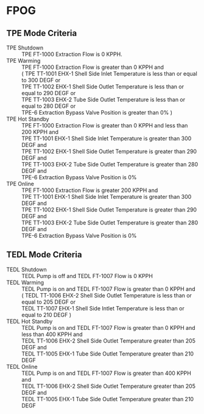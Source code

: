 # FPOG

## TPE Mode Criteria

<dl>
<dt>TPE Shutdown</dt>
<dd>TPE FT-1000 Extraction Flow is 0 KPPH.
</dd> 

<dt>TPE Warming</dt>
<dd>TPE FT-1000 Extraction Flow is greater than 0 KPPH and<br/>
  ( TPE TT-1001 EHX-1 Shell Side Inlet Temperature is less than or equal to 300 DEGF or <br/>
    TPE TT-1002 EHX-1 Shell Side Outlet Temperature is less than or equal to 290 DEGF or<br/>
    TPE TT-1003 EHX-2 Tube Side Outlet Temperature is less than or equal to 280 DEGF or<br/>
    TPE-6 Extraction Bypass Valve Position is greater than 0% )
</dd> 

<dt>TPE Hot Standby</dt>
<dd>TPE FT-1000 Extraction Flow is greater than 0 KPPH and less than 200 KPPH and<br/>
  TPE TT-1001 EHX-1 Shell Side Inlet Temperature is greater than 300 DEGF and<br/>
  TPE TT-1002 EHX-1 Shell Side Outlet Temperature is greater than 290 DEGF and<br/>
  TPE TT-1003 EHX-2 Tube Side Outlet Temperature is greater than 280 DEGF and<br/>
  TPE-6 Extraction Bypass Valve Position is 0%
</dd>  

<dt>TPE Online</dt>
<dd>TPE FT-1000 Extraction Flow is greater 200 KPPH and<br/>
  TPE TT-1001 EHX-1 Shell Side Inlet Temperature is greater than 300 DEGF and<br/>
  TPE TT-1002 EHX-1 Shell Side Outlet Temperature is greater than 290 DEGF and<br/>
  TPE TT-1003 EHX-2 Tube Side Outlet Temperature is greater than 280 DEGF and<br/>
  TPE-6 Extraction Bypass Valve Position is 0%
</dd>  
</dl>    
    
## TEDL Mode Criteria
<dl>
<dt>TEDL Shutdown</dt>
<dd>TEDL Pump is off and TEDL FT-1007 Flow is 0 KPPH
</dd>  

<dt>TEDL Warming</dt>
<dd>TEDL Pump is on and TEDL FT-1007 Flow is greater than 0 KPPH and <br/>
  ( TEDL TT-1006 EHX-2 Shell Side Outlet Temperature is less than or equal to 205 DEGF or<br/>
    TEDL TT-1007 EHX-1 Shell Side Intlet Temperature is less than or equal to 210 DEGF )
</dd>  
    
<dt>TEDL Hot Standby</dt>
<dd>TEDL Pump is on and TEDL FT-1007 Flow is greater than 0 KPPH and less than 400 KPPH and<br/>
  TEDL TT-1006 EHX-2 Shell Side Outlet Temperature greater than 205 DEGF and<br/>
  TEDL TT-1005 EHX-1 Tube Side Outlet Temperature greater than 210 DEGF
</dd>  
     
<dt>TEDL Online</dt>
<dd>TEDL Pump is on and TEDL FT-1007 Flow is greater than 400 KPPH and<br/>
  TEDL TT-1006 EHX-2 Shell Side Outlet Temperature greater than 205 DEGF and<br/>
  TEDL TT-1005 EHX-1 Tube Side Outlet Temperature greater than 210 DEGF
</dd>  
</dl>    
    
    
